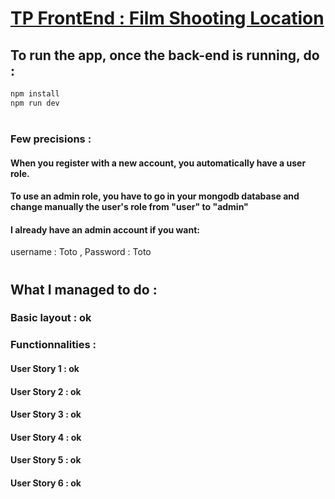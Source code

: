 # [TP FrontEnd : Film Shooting Location]()

## To run the app, once the back-end is running, do :

```bash
npm install
npm run dev
```

#
### Few precisions : 
#### When you register with a new account, you automatically have a user role. 
#### To use an admin role, you have to go in your mongodb database and change manually the user's role from "user" to "admin"
#### I already have an admin account if you want: 
username : Toto , Password : Toto
#
## What I managed to do :

### Basic layout : ok

### Functionnalities :
#### User Story 1 : ok
#### User Story 2 : ok
#### User Story 3 : ok
#### User Story 4 : ok
#### User Story 5 : ok
#### User Story 6 : ok